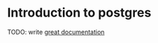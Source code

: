 # Introduction to postgres

TODO: write [great documentation](http://jacobian.org/writing/what-to-write/)
